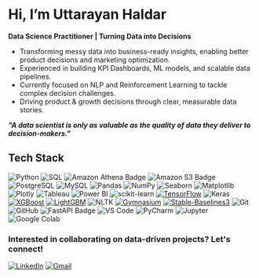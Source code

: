 # Hi, I’m Uttarayan Haldar 
**Data Science Practitioner | Turning Data into Decisions**

- Transforming messy data into business-ready insights, enabling better product decisions and marketing optimization.
- Experienced in building KPI Dashboards, ML models, and scalable data pipelines.
- Currently focused on  NLP and Reinforcement Learning to tackle complex decision challenges.
- Driving product & growth decisions through clear, measurable data stories.

***"A data scientist is only as valuable as the quality of data they deliver to decision-makers."***

## Tech Stack

![Python](https://img.shields.io/badge/-Python-3776AB?logo=python&logoColor=white&style=for-the-badge)  ![SQL](https://img.shields.io/badge/-SQL-003B57?logo=postgresql&logoColor=white&style=for-the-badge)  <img src="https://img.shields.io/badge/Amazon%20Athena-00adb3?style=for-the-badge&logo=amazonaws&logoColor=blue" alt="Amazon Athena Badge"/>    <img src="https://img.shields.io/badge/Amazon%20S3-FF9900?style=for-the-badge&logo=amazonaws&logoColor=white" alt="Amazon S3 Badge"/>
![PostgreSQL](https://img.shields.io/badge/-PostgreSQL-4169E1?logo=postgresql&logoColor=white&style=for-the-badge)
![MySQL](https://img.shields.io/badge/-MySQL-4479A1?logo=mysql&logoColor=white&style=for-the-badge)   ![Pandas](https://img.shields.io/badge/-Pandas-150458?logo=pandas&logoColor=white&style=for-the-badge)
![NumPy](https://img.shields.io/badge/-NumPy-013243?logo=numpy&logoColor=white&style=for-the-badge)   ![Seaborn](https://img.shields.io/badge/-Seaborn-5A7AA7?style=for-the-badge)  ![Matplotlib](https://img.shields.io/badge/-Matplotlib-11557C?logo=matplotlib&logoColor=white&style=for-the-badge)   ![Plotly](https://img.shields.io/badge/-Plotly-3F4F75?logo=plotly&logoColor=white&style=for-the-badge)   ![Tableau](https://img.shields.io/badge/-Tableau-E97627?logo=tableau&logoColor=white&style=for-the-badge)   ![Power BI](https://img.shields.io/badge/-Power%20BI-F2C811?logo=powerbi&logoColor=black&style=for-the-badge)   ![scikit-learn](https://img.shields.io/badge/-Scikit--Learn-F7931E?logo=scikitlearn&logoColor=white&style=for-the-badge) [![TensorFlow](https://img.shields.io/badge/TensorFlow-FF6F00?style=for-the-badge&logo=tensorflow&logoColor=white)](https://www.tensorflow.org/) ![Keras](https://img.shields.io/badge/KERAS-%23D00000.svg?style=for-the-badge&logo=keras&logoColor=white)
  [![XGBoost](https://img.shields.io/badge/XGBoost-0077B6?style=for-the-badge&logoColor=white)](https://xgboost.ai/) [![LightGBM](https://img.shields.io/badge/LightGBM-27AE60?style=for-the-badge&logoColor=white)](https://lightgbm.readthedocs.io/) ![NLTK](https://img.shields.io/badge/-NLTK-FFB300?logo=nltk&logoColor=white&style=for-the-badge)   [![Gymnasium](https://img.shields.io/badge/Gymnasium-2E2E2E?style=for-the-badge&logoColor=white)](https://www.gymlibrary.dev/) [![Stable-Baselines3](https://img.shields.io/badge/Stable--Baselines3-0A1128?style=for-the-badge&logoColor=white)](https://stable-baselines3.readthedocs.io/) ![Git](https://img.shields.io/badge/-Git-F05032?logo=git&logoColor=white&style=for-the-badge)   ![GitHub](https://img.shields.io/badge/-GitHub-181717?logo=github&logoColor=white&style=for-the-badge) <img src="https://img.shields.io/badge/FASTAPI-009688?style=for-the-badge&logo=fastapi&logoColor=white" alt="FastAPI Badge"/> 
  ![VS Code](https://img.shields.io/badge/-VS%20Code-007ACC?logo=visualstudiocode&logoColor=white&style=for-the-badge) ![PyCharm](https://img.shields.io/badge/PyCharm-000000?style=for-the-badge&logo=pycharm&logoColor=white) ![Jupyter](https://img.shields.io/badge/-Jupyter-F37626?logo=jupyter&logoColor=white&style=for-the-badge)   ![Google Colab](https://img.shields.io/badge/-Google%20Colab-F9AB00?logo=googlecolab&logoColor=white&style=for-the-badge)  


###  Interested in collaborating on data-driven projects? Let's connect!

[![LinkedIn](https://img.shields.io/badge/-LinkedIn-0A66C2?style=for-the-badge&logo=linkedin&logoColor=white)](https://www.linkedin.com/in/uttarayan-haldar-583786286)
[![Gmail](https://img.shields.io/badge/-Gmail-D14836?style=for-the-badge&logo=gmail&logoColor=white)](mailto:uttarayan.haldar.data@gmail.com)


